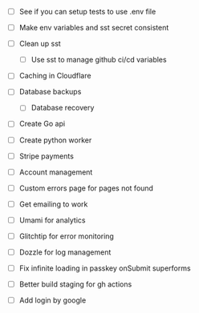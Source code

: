 - [ ] See if you can setup tests to use .env file
- [ ] Make env variables and sst secret consistent
- [ ] Clean up sst

  - [ ] Use sst to manage github ci/cd variables

- [ ] Caching in Cloudflare
- [ ] Database backups

  - [ ] Database recovery

- [ ] Create Go api
- [ ] Create python worker

- [ ] Stripe payments
- [ ] Account management

- [ ] Custom errors page for pages not found

- [ ] Get emailing to work

- [ ] Umami for analytics
- [ ] Glitchtip for error monitoring
- [ ] Dozzle for log management

- [ ] Fix infinite loading in passkey onSubmit superforms

- [ ] Better build staging for gh actions

- [ ] Add login by google
